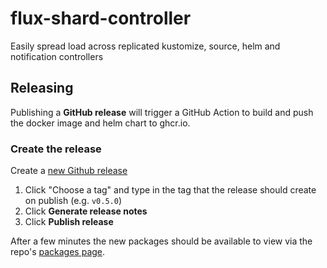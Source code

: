 # flux-shard-controller

Easily spread load across replicated kustomize, source, helm and notification controllers

## Releasing

Publishing a **GitHub release** will trigger a GitHub Action to build and push the docker image and helm chart to ghcr.io.

### Create the release

Create a [new Github release](https://github.com/weaveworks/flux-shard-controller/releases/new)

1. Click "Choose a tag" and type in the tag that the release should create on publish (e.g. `v0.5.0`)
2. Click **Generate release notes**
3. Click **Publish release**

After a few minutes the new packages should be available to view via the repo's [packages page](https://github.com/orgs/weaveworks/packages?repo_name=flux-shard-controller).
